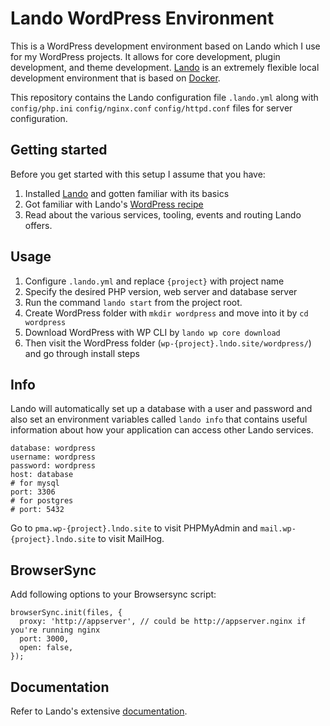 # Lando WordPress Environment
This is a WordPress development environment based on Lando which I use for my WordPress projects. It allows for core development, plugin development, and theme development. 
[Lando](https://github.com/lando/lando) is an extremely flexible local development environment that is based on [Docker](https://www.docker.com/).

This repository contains the Lando configuration file `.lando.yml` along with `config/php.ini` `config/nginx.conf` `config/httpd.conf` files for server configuration.

## Getting started
Before you get started with this setup I assume that you have:
1. Installed [Lando](https://github.com/lando/lando) and gotten familiar with its basics
1. Got familiar with Lando's [WordPress recipe](https://docs.lando.dev/config/wordpress.html)
1. Read about the various services, tooling, events and routing Lando offers.

## Usage  
1. Configure `.lando.yml`  and replace `{project}` with project name
1. Specify the desired PHP version, web server and database server
1. Run the command `lando start` from the project root.
1. Create WordPress folder with `mkdir wordpress` and move into it by `cd wordpress`
1. Download WordPress with WP CLI by `lando wp core download` 
1. Then visit the WordPress folder (`wp-{project}.lndo.site/wordpress/`) and go through install steps

## Info
Lando will automatically set up a database with a user and password and also set an environment variables called `lando info` that contains useful information about how your application can access other Lando services.
``` 
database: wordpress
username: wordpress
password: wordpress
host: database
# for mysql
port: 3306
# for postgres
# port: 5432
```
Go to `pma.wp-{project}.lndo.site` to visit PHPMyAdmin and `mail.wp-{project}.lndo.site` to visit MailHog.
## BrowserSync
 Add following options to your Browsersync script:
``` 
browserSync.init(files, {
  proxy: 'http://appserver', // could be http://appserver.nginx if you're running nginx
  port: 3000,
  open: false,
});
```

## Documentation
Refer to Lando's extensive [documentation](https://docs.lando.de).
